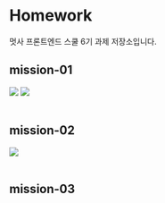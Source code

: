 # Homework
멋사 프론트엔드 스쿨 6기 과제 저장소입니다.

## mission-01
<img src="https://github.com/KIMGEUNDU/homeWork/assets/126174401/3f72c7ce-7ea3-4ca3-9a75-9ea4c7a3ff7e">
<img src="https://github.com/KIMGEUNDU/homeWork/assets/126174401/e138ee2e-ffe7-4c2b-9713-ea49e145c1cd">

<br>
<br>

## mission-02
<img src="https://github.com/KIMGEUNDU/homeWork/assets/126174401/bfc859f5-6bda-4fa5-9bc3-d7c5fa52c68e">

<br>
<br>

## mission-03